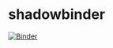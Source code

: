 # shadowbinder

[![Binder](https://mybinder.org/badge.svg)](https://mybinder.org/v2/gh/AM207/shadowbinder/master)
